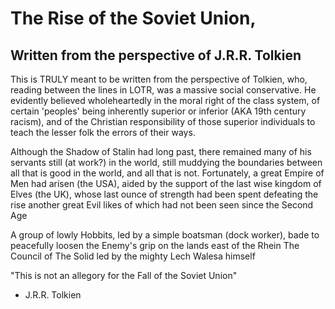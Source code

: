 The Rise of the Soviet Union,
====

Written from the perspective of J.R.R. Tolkien
-----

This is TRULY meant to be written from the perspective of Tolkien, who,
reading between the lines in LOTR, was a massive social conservative.
He evidently believed wholeheartedly in the moral right of the class system,
of certain 'peoples' being inherently superior or inferior (AKA 19th century racism),
and of the Christian responsibility of those superior individuals to teach the lesser folk the errors of their ways.

Although the Shadow of Stalin had long past,
there remained many of his servants still (at work?) in the world,
still muddying the boundaries between all that is good in the world, and all that is not.
Fortunately, a great Empire of Men had arisen (the USA),
aided by the support of the last wise kingdom of Elves (the UK), 
whose last ounce of strength had been spent defeating the rise another great Evil
 likes of which had not been seen since the Second Age

A group of lowly Hobbits, led by a simple boatsman (dock worker),
bade to peacefully loosen the Enemy's grip on the lands east of the Rhein 
The Council of The Solid
led by the mighty Lech Walesa himself

"This is not an allegory for the Fall of the Soviet Union"
- J.R.R. Tolkien
